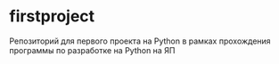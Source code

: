 # firstproject
Репозиторий для первого проекта на Python в рамках прохождения программы по разработке на Python на ЯП
